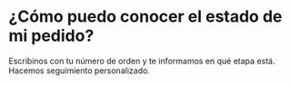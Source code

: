 # ¿Cómo puedo conocer el estado de mi pedido?

Escribinos con tu número de orden y te informamos en qué etapa está. Hacemos seguimiento personalizado.

